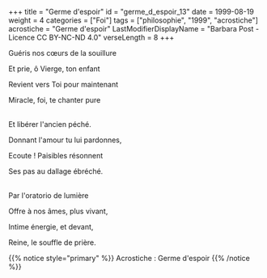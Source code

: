 +++
title = "Germe d'espoir"
id = "germe_d_espoir_13"
date = 1999-08-19
weight = 4
categories = ["Foi"]
tags = ["philosophie", "1999", "acrostiche"]
acrostiche = "Germe d'espoir"
LastModifierDisplayName = "Barbara Post - Licence CC BY-NC-ND 4.0"
verseLength = 8
+++

Guéris nos cœurs de la souillure

Et prie, ô Vierge, ton enfant

Revient vers Toi pour maintenant

Miracle, foi, te chanter pure

 \
Et libérer l'ancien péché.

Donnant l'amour tu lui pardonnes,

Ecoute ! Paisibles résonnent

Ses pas au dallage ébréché.

 \
Par l'oratorio de lumière

Offre à nos âmes, plus vivant,

Intime énergie, et devant,

Reine, le souffle de prière.

{{% notice style="primary" %}}
Acrostiche : Germe d'espoir
{{% /notice %}}
